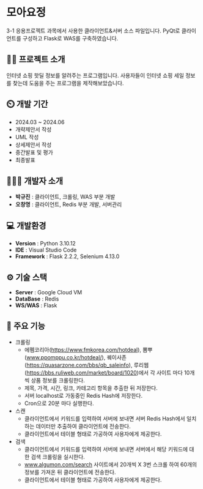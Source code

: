 # 모아요정
3-1 응용프로젝트 과목에서 사용한 클라이언트&서버 소스 파일입니다. PyQt로 클라이언트를 구성하고 Flask로 WAS를 구축하였습니다.
## 👨‍🏫 프로젝트 소개
인터넷 쇼핑 핫딜 정보를 알려주는 프로그램입니다. 사용자들이 인터넷 쇼핑 세일 정보를 찾는데 도움을 주는 프로그램을 제작해보았습니다. 

## ⏲️ 개발 기간 
- 2024.03 ~ 2024.06
- 개략제안서 작성
- UML 작성
- 상세제안서 작성
- 중간발표 및 평가
- 최종발표
  
## 🧑‍🤝‍🧑 개발자 소개 
- **박규진** : 클라이언트, 크롤링, WAS 부분 개발
- **오창명** : 클라이언트, Redis 부분 개발, 서버관리 
  
## 💻 개발환경
- **Version** : Python 3.10.12
- **IDE** : Visual Studio Code
- **Framework** : Flask 2.2.2, Selenium 4.13.0

## ⚙️ 기술 스택
- **Server** : Google Cloud VM
- **DataBase** : Redis
- **WS/WAS** : Flask


## 📌 주요 기능
- 크롤링
  - 에펨코리아(https://www.fmkorea.com/hotdeal), 뽐뿌(www.ppomppu.co.kr/hotdeal/), 퀘이사존(https://quasarzone.com/bbs/qb_saleinfo), 루리웹(https://bbs.ruliweb.com/market/board/1020)에서 각 사이트 마다 10개씩 상품 정보를 크롤링한다.
  - 제목, 가격, 시간, 링크, 카테고리 항목을 추출한 뒤 저장한다.
  - 서버 localhost로 가동중인 Redis Hash에 저장한다.
  - Cron으로 20분 마다 실행한다.
- 스캔
   - 클라이언트에서 키워드를 입력하여 서버에 보내면 서버 Redis Hash에서 일치하는 데이터만 추출하여 클라이언트에 전송한다.
   - 클라이언트에서 테이블 형태로 가공하여 사용자에게 제공한다.
- 검색
    - 클라이언트에서 키워드를 입력하여 서버에 보내면 서버에서 해당 키워드에 대한 검색 크롤링을 실시한다.
    - www.algumon.com/search 사이트에서 20개씩 X 3번 스크롤 하여 60개의 정보를 가져온 뒤 클라이언트에 전송한다.
    - 클라이언트에서 테이블 형태로 가공하여 사용자에게 제공한다.
